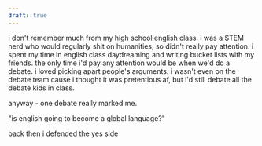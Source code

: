 ```yaml
---
draft: true
---
```

i don't remember much from my high school english class. i was a STEM nerd who would regularly shit on humanities, so didn't really pay attention. i spent my time in english class daydreaming and writing bucket lists with my friends. the only time i'd pay any attention would be when we'd do a debate. i loved picking apart people's arguments. i wasn't even on the debate team cause i thought it was pretentious af, but i'd still debate all the debate kids in class.

anyway - one debate really marked me.

"is english going to become a global language?"

back then i defended the yes side